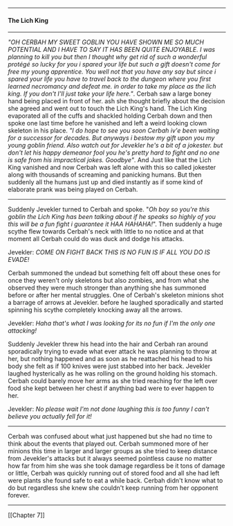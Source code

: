 ***
#### The Lich King
***
*"OH CERBAH MY SWEET GOBLIN YOU HAVE SHOWN ME SO MUCH POTENTIAL AND I HAVE TO SAY IT HAS BEEN QUITE ENJOYABLE. I was planning to kill you but then I thought why get rid of such a wonderful protégé so lucky for you i spared your life but such a gift doesn't come for free my young apprentice. You well not that you have any say but since i spared your life you have to travel back to the dungeon where you first learned necromancy and defeat me. in order to take my place as the lich king. If you don't I'll just take your life here."*. Cerbah saw a large boney hand being placed in front of her. ash she thought briefly about the decision she agreed and went out to touch the Lich King's hand. The Lich King evaporated all of the cuffs and shackled holding Cerbah down and then spoke one last time before he vanished and left a weird looking clown skeleton in his place. *"I do hope to see you soon Cerbah iv'e been waiting for a successor for decades. But anyways i bestow my gift upon you my young goblin friend. Also watch out for Jevekler he's a bit of a jokester. but don't let his happy demeanor fool you he's pretty hard to fight and no one is safe from his impractical jokes. Goodbye"*. And Just like that the Lich King vanished and now Cerbah was left alone with this so called jokester along with thousands of screaming and panicking humans. But then suddenly all the humans just up and died instantly as if some kind of elaborate prank was being played on Cerbah.
***
Suddenly Jevekler turned to Cerbah and spoke. "*Oh boy so you're this goblin the Lich King has been talking about if he speaks so highly of you this will be a fun fight i guarantee it HAA HAHAHA!*". Then suddenly a huge scythe flew towards Cerbah's neck with little to no notice and at that moment all Cerbah could do was duck and dodge his attacks.

Jevekler: *COME ON FIGHT BACK THIS IS NO FUN IS IF ALL YOU DO IS EVADE!*

Cerbah summoned the undead but something felt off about these ones for once they weren't only skeletons but also zombies, and from what she observed they were much stronger than anything she has summoned before or after her mental struggles. One of Cerbah's skeleton minions shot a barrage of arrows at Jevekler. before he laughed sporadically and started spinning his scythe completely knocking away all the arrows.

Jevekler: *Haha that's what I was looking for its no fun if I'm the only one attacking!*

Suddenly Jevekler threw his head into the hair and Cerbah ran around sporadically trying to evade what ever attack he was planning to throw at her, but nothing happened and as soon as he reattached his head to his body she felt as if 100 knives were just stabbed into her back. Jevekler laughed hysterically as he was rolling on the ground holding his stomach. Cerbah could barely move her arms as she tried reaching for the left over food she kept between her chest if anything bad were to ever happen to her.

Jevekler: *No please wait  I'm not done laughing this is too funny I can't believe you actually fell for it!*
***
Cerbah was confused about what just happened but she had no time to think about the events that played out. Cerbah summoned more of her minions this time in larger and larger groups as she tried to keep distance from Jevekler's attacks but it always seemed pointless cause no matter how far from him she was she took damage regardless be it tons of damage or little, Cerbah was quickly running out of stored food and all she had left were plants she found safe to eat a while back. Cerbah didn't know what to do but regardless she knew she couldn't keep running from her opponent forever.
***
[[Chapter 7]]